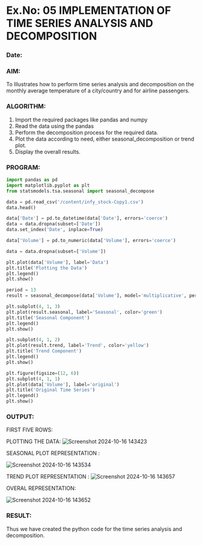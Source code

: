 # Ex.No: 05  IMPLEMENTATION OF TIME SERIES ANALYSIS AND DECOMPOSITION
### Date: 


### AIM:
To Illustrates how to perform time series analysis and decomposition on the monthly average temperature of a city/country and for airline passengers.

### ALGORITHM:
1. Import the required packages like pandas and numpy
2. Read the data using the pandas
3. Perform the decomposition process for the required data.
4. Plot the data according to need, either seasonal_decomposition or trend plot.
5. Display the overall results.

### PROGRAM:

```python
import pandas as pd
import matplotlib.pyplot as plt
from statsmodels.tsa.seasonal import seasonal_decompose

data = pd.read_csv('/content/infy_stock-Copy1.csv')
data.head()

data['Date'] = pd.to_datetime(data['Date'], errors='coerce')
data = data.dropna(subset=['Date'])
data.set_index('Date', inplace=True)

data['Volume'] = pd.to_numeric(data['Volume'], errors='coerce')

data = data.dropna(subset=['Volume'])

plt.plot(data['Volume'], label='Data')
plt.title('Plotting the Data')
plt.legend()
plt.show()

period = 13
result = seasonal_decompose(data['Volume'], model='multiplicative', period=period)

plt.subplot(4, 1, 3)
plt.plot(result.seasonal, label='Seasonal', color='green')
plt.title('Seasonal Component')
plt.legend()
plt.show()

plt.subplot(4, 1, 2)
plt.plot(result.trend, label='Trend', color='yellow')
plt.title('Trend Component')
plt.legend()
plt.show()

plt.figure(figsize=(12, 6))
plt.subplot(4, 1, 1)
plt.plot(data['Volume'], label='original')
plt.title('Original Time Series')
plt.legend()
plt.show()

```















### OUTPUT:
FIRST FIVE ROWS:



PLOTTING THE DATA:
![Screenshot 2024-10-16 143423](https://github.com/user-attachments/assets/e2ce2945-b82c-441f-a5bd-7377b125bcfa)

SEASONAL PLOT REPRESENTATION :

![Screenshot 2024-10-16 143534](https://github.com/user-attachments/assets/b93fd138-5f15-41ee-9daf-4d571f0b91e6)


TREND PLOT REPRESENTATION :
![Screenshot 2024-10-16 143657](https://github.com/user-attachments/assets/2e0f5dc2-5ac8-4363-becb-df30594b7a58)

OVERAL REPRESENTATION:


![Screenshot 2024-10-16 143652](https://github.com/user-attachments/assets/3183f1dc-9818-435c-b436-4f71172b43d7)

### RESULT:
Thus we have created the python code for the time series analysis and decomposition.
